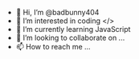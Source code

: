 - 👋 Hi, I’m @badbunny404
- 👀 I’m interested in coding </>
- 🌱 I’m currently learning JavaScript
- 💞️ I’m looking to collaborate on ...
- 📫 How to reach me ...

<!---
badbunny404/badbunny404 is a ✨ special ✨ repository because its `README.md` (this file) appears on your GitHub profile.
You can click the Preview link to take a look at your changes.
--->
